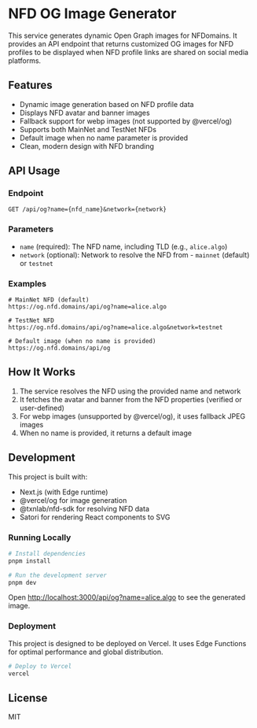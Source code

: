 # NFD OG Image Generator

This service generates dynamic Open Graph images for NFDomains. It provides an API endpoint that returns customized OG images for NFD profiles to be displayed when NFD profile links are shared on social media platforms.

## Features

- Dynamic image generation based on NFD profile data
- Displays NFD avatar and banner images
- Fallback support for webp images (not supported by @vercel/og)
- Supports both MainNet and TestNet NFDs
- Default image when no name parameter is provided
- Clean, modern design with NFD branding

## API Usage

### Endpoint

```
GET /api/og?name={nfd_name}&network={network}
```

### Parameters

- `name` (required): The NFD name, including TLD (e.g., `alice.algo`)
- `network` (optional): Network to resolve the NFD from - `mainnet` (default) or `testnet`

### Examples

```
# MainNet NFD (default)
https://og.nfd.domains/api/og?name=alice.algo

# TestNet NFD
https://og.nfd.domains/api/og?name=alice.algo&network=testnet

# Default image (when no name is provided)
https://og.nfd.domains/api/og
```

## How It Works

1. The service resolves the NFD using the provided name and network
2. It fetches the avatar and banner from the NFD properties (verified or user-defined)
3. For webp images (unsupported by @vercel/og), it uses fallback JPEG images
4. When no name is provided, it returns a default image

## Development

This project is built with:

- Next.js (with Edge runtime)
- @vercel/og for image generation
- @txnlab/nfd-sdk for resolving NFD data
- Satori for rendering React components to SVG

### Running Locally

```bash
# Install dependencies
pnpm install

# Run the development server
pnpm dev
```

Open [http://localhost:3000/api/og?name=alice.algo](http://localhost:3000/api/og?name=alice.algo) to see the generated image.

### Deployment

This project is designed to be deployed on Vercel. It uses Edge Functions for optimal performance and global distribution.

```bash
# Deploy to Vercel
vercel
```

## License

MIT
